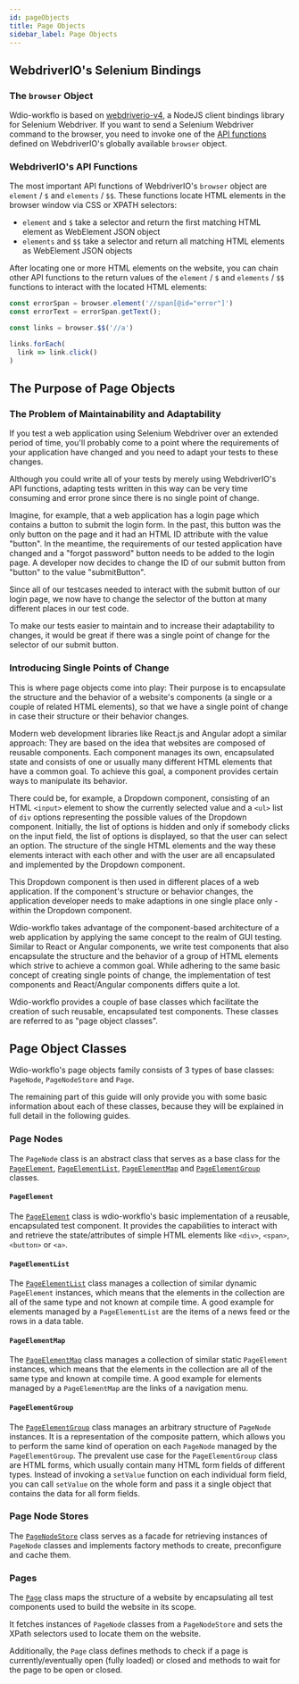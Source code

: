 ```yaml
---
id: pageObjects
title: Page Objects
sidebar_label: Page Objects
---
```


## WebdriverIO's Selenium Bindings

### The `browser` Object

Wdio-workflo is based on [webdriverio-v4](http://v4.webdriver.io), a NodeJS
client bindings library for Selenium Webdriver. If you want to send a Selenium Webdriver
command to the browser, you need to invoke one of the [API functions](http://v4.webdriver.io/api.html)
defined on WebdriverIO's globally available `browser` object.

### WebdriverIO's API Functions

The most important API functions of WebdriverIO's `browser` object are `element` / `$`
and `elements` / `$$`. These functions locate HTML elements in the browser window via
CSS or XPATH selectors:

- `element` and `$` take a selector and return the first matching HTML element as WebElement JSON object
- `elements` and `$$` take a  selector and return all matching HTML elements as WebElement JSON objects

After locating one or more HTML elements on the website, you can chain other API functions
to the return values of the `element` / `$` and `elements` / `$$` functions to interact with
the located HTML elements:

```typescript
const errorSpan = browser.element('//span[@id="error"]')
const errorText = errorSpan.getText();

const links = browser.$$('//a')

links.forEach(
  link => link.click()
)
```

## The Purpose of Page Objects

### The Problem of Maintainability and Adaptability

If you test a web application using Selenium Webdriver over an extended period of time,
you'll probably come to a point where the requirements of your application have changed
and you need to adapt your tests to these changes.

Although you could write all of your tests by merely using WebdriverIO's API functions,
adapting tests written in this way can be very time consuming and error prone since
there is no single point of change.

Imagine, for example, that a web application has a login page which contains
a button to submit the login form. In the past, this button was the only button
on the page and it had an HTML ID attribute with the value "button". In the meantime,
the requirements of our tested application have changed and a "forgot password" button
needs to be added to the login page. A developer now decides to change the ID of our
submit button from "button" to the value "submitButton".

Since all of our testcases needed to interact with the submit button of our login page,
we now have to change the selector of the button at many different places in our test code.

To make our tests easier to maintain and to increase their adaptability to changes,
it would be great if there was a single point of change for the selector of our
submit button.

### Introducing Single Points of Change

This is where page objects come into play: Their purpose is to encapsulate the structure
and the behavior of a website's components (a single or a couple of related HTML elements),
so that we have a single point of change in case their structure or their behavior changes.

Modern web development libraries like React.js and Angular adopt a similar approach:
They are based on the idea that websites are composed of reusable components.
Each component manages its own, encapsulated state and consists of one or usually
many different HTML elements that have a common goal. To achieve this goal, a component
provides certain ways to manipulate its behavior.

There could be, for example, a Dropdown component, consisting of an HTML `<input>` element
to show the currently selected value and a `<ul>` list of `div` options representing the possible values
of the Dropdown component. Initially, the list of options is hidden and only if somebody clicks
on the input field, the list of options is displayed, so that the user can select an option.
The structure of the single HTML elements and the way these elements interact with
each other and with the user are all encapsulated and implemented by the Dropdown component.

This Dropdown component is then used in different places of a web application.
If the component's structure or behavior changes, the application developer
needs to make adaptions in one single place only - within the Dropdown component.

Wdio-workflo takes advantage of the component-based architecture of a web application
by applying the same concept to the realm of GUI testing. Similar to React or Angular components,
we write test components that also encapsulate the structure and the behavior of a group of
HTML elements which strive to achieve a common goal. While adhering to the same basic concept of
creating single points of change, the implementation of test components and React/Angular components
differs quite a lot.

Wdio-workflo provides a couple of base classes which facilitate the creation of
such reusable, encapsulated test components. These classes are referred to as "page object classes".

## Page Object Classes

Wdio-workflo's page objects family consists of 3 types of base classes:
`PageNode`, `PageNodeStore` and `Page`.

The remaining part of this guide will only provide you with some basic
information about each of these classes, because they will be explained in full
detail in the following guides.

### Page Nodes

The `PageNode` class is an abstract class that serves as a base class for the
[`PageElement`](element.md), [`PageElementList`](list.md), [`PageElementMap`](map.md) and [`PageElementGroup`](group.md) classes.

#### `PageElement`

The [`PageElement`](element.md) class is wdio-workflo's basic implementation of a reusable,
encapsulated test component. It provides the capabilities to interact with and retrieve
the state/attributes of simple HTML elements like `<div>`, `<span>`, `<button>` or `<a>`.

#### `PageElementList`

The [`PageElementList`](list.md) class manages a collection of similar dynamic `PageElement` instances,
which means that the elements in the collection are all of the same type and not known at compile time.
A good example for elements managed by a `PageElementList` are the items of a
news feed or the rows in a data table.

#### `PageElementMap`

The [`PageElementMap`](map.md) class manages a collection of similar static `PageElement` instances,
which means that the elements in the collection are all of the same type and known at compile time.
A good example for elements managed by a `PageElementMap` are the links of a
navigation menu.

#### `PageElementGroup`

The [`PageElementGroup`](group.md) class manages an arbitrary structure of `PageNode` instances.
It is a representation of the composite pattern, which allows you to perform the
same kind of operation on each `PageNode` managed by the `PageElementGroup`.
The prevalent use case for the `PageElementGroup` class are HTML forms, which
usually contain many HTML form fields of different types. Instead of invoking a `setValue`
function on each individual form field, you can call `setValue` on the whole form
and pass it a single object that contains the data for all form fields.

### Page Node Stores

The [`PageNodeStore`](store.md) class serves as a facade for retrieving instances of
`PageNode` classes and implements factory methods to create, preconfigure and
cache them.

### Pages

The [`Page`](page.md) class maps the structure of a website by encapsulating all test components
used to build the website in its scope.

It fetches instances of `PageNode` classes from a `PageNodeStore` and sets
the XPath selectors used to locate them on the website.

Additionally, the `Page` class defines methods to check if a page is currently/eventually
open (fully loaded) or closed and methods to wait for the page to be open or closed.